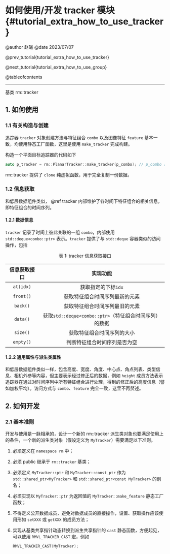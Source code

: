 如何使用/开发 tracker 模块 {#tutorial_extra_how_to_use_tracker}
============

@author 赵曦
@date 2023/07/07

@prev_tutorial{tutorial_extra_how_to_use_tracker}

@next_tutorial{tutorial_extra_how_to_use_group}

@tableofcontents

------

基类 rm::tracker

## 1. 如何使用

### 1.1 有关构造与创建

追踪器 `tracker` 对象创建方法与特征组合 `combo` 以及图像特征 `feature` 基本一致，均使用静态工厂函数，这里是使用 `make_tracker` 完成构建。

构造一个平面目标追踪器的代码如下

```cpp
auto p_tracker = rm::PlanarTracker::make_tracker(p_combo); // p_combo 是已经存在的追踪器，并且不能为 nullptr
```

rm::tracker 提供了 `clone` 纯虚拟函数，用于完全复制一份数据。

### 1.2 信息获取

和低层数据组件类似， @ref tracker 内部维护了各时间下特征组合的相关信息，即特征组合的时间序列。

#### 1.2.1 数据信息

`tracker` 记录了时间上彼此关联的一组 `combo`，内部使用 `std::deque<combo::ptr>` 表示。`tracker` 提供了与 `std::deque` 容器类似的访问操作，包括

<center>

表 1: tracker 信息获取接口

| 信息获取接口 |                        实现功能                        |
| :----------: | :----------------------------------------------------: |
|  `at(idx)`   |                  获取指定的下标`idx`                   |
|  `front()`   |             获取特征组合时间序列最新的元素             |
|   `back()`   |             获取特征组合时间序列最旧的元素             |
|   `data()`   | 获取`std::deque<combo::ptr>`（特征组合时间序列）的数据 |
|   `size()`   |               获取特征组合时间序列的大小               |
|  `empty()`   |              判断特征组合时间序列是否为空              |

</center>

#### 1.2.2 通用属性与派生类属性

和低层数据组件类似一样，包含高度、宽度、角度、中心点、角点列表、类型信息、相机外参等内容，但主要表示经过修正后的数据，例如 `height` 成员方法表示追踪器在通过对时间序列中所有特征组合进行处理，得到的修正后的高度信息（譬如加权平均）。访问方式与 `combo`、`feature` 完全一致，这里不再赘述。

## 2. 如何开发

### 2.1 基本准则

开发与使用是一脉相承的，设计一个新的 rm::tracker 派生类对象也要满足使用上的条件，一个新的派生类对象（假设定义为 `MyTracker`）需要满足以下准则。

1. 必须定义在 `namespace rm` 中；
2. 必须 public 继承于 `rm::tracker` 基类；
3. 必须定义 `MyTracker::ptr` 和 `MyTracker::const_ptr` 作为 `std::shared_ptr<MyTracker>` 和 `std::shared_ptr<const MyTracker>` 的别名；
4. 必须实现以 `MyTracker::ptr` 为返回值的 `MyTracker::make_feature` 静态工厂函数；
5. 不得定义公开数据成员，避免对数据成员的直接操作，设置、获取操作应该使用形如 `setXXX` 或 `getXXX` 的成员方法；
6. 实现从基类共享指针动态转换到派生共享指针的 `cast` 静态函数，方便起见，可以使用 `RMVL_TRACKER_CAST` 宏，例如

   ```cpp
   RMVL_TRACKER_CAST(MyTracker);
   ```

